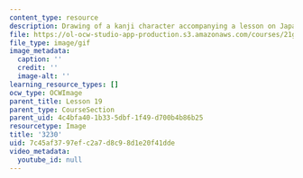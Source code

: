 ```yaml
---
content_type: resource
description: Drawing of a kanji character accompanying a lesson on Japanese.
file: https://ol-ocw-studio-app-production.s3.amazonaws.com/courses/21g-504-japanese-iv-spring-2009/7c45af3797efc2a7d8c98d1e20f41dde_3230.gif
file_type: image/gif
image_metadata:
  caption: ''
  credit: ''
  image-alt: ''
learning_resource_types: []
ocw_type: OCWImage
parent_title: Lesson 19
parent_type: CourseSection
parent_uid: 4c4bfa40-1b33-5dbf-1f49-d700b4b86b25
resourcetype: Image
title: '3230'
uid: 7c45af37-97ef-c2a7-d8c9-8d1e20f41dde
video_metadata:
  youtube_id: null
---
```

